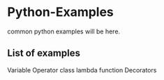 # Python-Examples

common python examples will be here.

## List of examples
Variable
Operator
class
lambda function
Decorators
